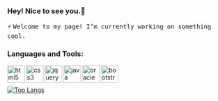 ### Hey! Nice to see you.:wave:
⚡ <samp>Welcome to my page! I’m currently working on something cool.</samp>

### Languages and Tools:
<img alt="html5" src="https://cdn.jsdelivr.net/gh/devicons/devicon/icons/html5/html5-original.svg" width="40px" align="left" />
<img alt="css3" src="https://cdn.jsdelivr.net/gh/devicons/devicon/icons/css3/css3-original.svg" width="40px" align="left" />
<img alt="jquery" src="https://cdn.jsdelivr.net/gh/devicons/devicon/icons/jquery/jquery-original-wordmark.svg" width="40px" align="left" />
<img alt="java" src="https://cdn.jsdelivr.net/gh/devicons/devicon/icons/java/java-original.svg" width="40px" align="left" />
<img alt="oracle" src="https://cdn.jsdelivr.net/gh/devicons/devicon/icons/oracle/oracle-original.svg" width="40px" align="left" />
<img alt="bootstrap" src="https://cdn.jsdelivr.net/gh/devicons/devicon/icons/bootstrap/bootstrap-original.svg" width="40px" align="left" />

<br/><br/>

[![Top Langs](https://github-readme-stats.vercel.app/api/top-langs/?username=kkang4913&layout=compact)](https://github.com/anuraghazra/github-readme-stats)
